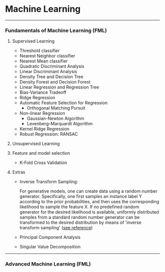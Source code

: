 # Machine Learning

***

### Fundamentals of Machine Learning (FML)

1. Supervised Learning
    * Threshold classifier
    * Nearest Neighbor classifier
    * Nearest Mean classifier
    * Quadratic Discriminant Analysis
    * Linear Discriminant Analysis
    * Density Tree and Decision Tree
    * Density Forest and Decision Forest
    * Linear Regression and Regression Tree
    * Bias-Variance Tradeoff
    * Ridge Regression
    * Automatic Feature Selection for Regression
        * Orthogonal Matching Pursuit
    * Non-linear Regression
        * Gaussian-Newton Algorithm
        * Levenberg–Marquardt Algorithm
    * Kernel Ridge Regression
    * Robust Regression: RANSAC

2. Unsupervised Learning

3. Feature and model selection
    * K-Fold Cross Validation

4. Extras
    * Inverse Transform Sampling:

      For generative models, one can create data using a random number generator. Specifically, one first samples an
      instance label Y according to the prior probabilities, and then uses the corresponding likelihood to sample the
      feature X. If no predefined random generator for the desired likelihood is available, uniformly distributed
      samples from a standard random number generator can be transformed to the desired distribution by means of
      'inverse transform sampling' ([see reference](https://en.wikipedia.org/wiki/Inverse_transform_sampling))

    * Principal Component Analysis
    * Singular Value Decomposition

***

### Advanced Machine Learning (FML)

    
